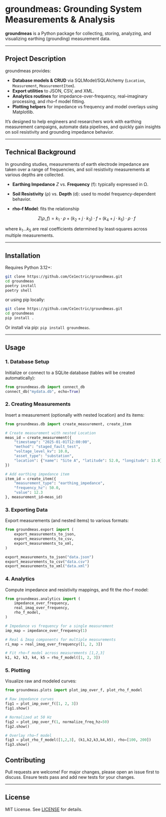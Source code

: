 # groundmeas: Grounding System Measurements & Analysis

**groundmeas** is a Python package for collecting, storing, analyzing, and visualizing earthing (grounding) measurement data.

---

## Project Description

groundmeas provides:

* **Database models & CRUD** via SQLModel/SQLAlchemy (`Location`, `Measurement`, `MeasurementItem`).
* **Export utilities** to JSON, CSV, and XML.
* **Analytics routines** for impedance-over-frequency, real–imaginary processing, and rho–f model fitting.
* **Plotting helpers** for impedance vs frequency and model overlays using Matplotlib.

It’s designed to help engineers and researchers work with earthing measurement campaigns, automate data pipelines, and quickly gain insights on soil resistivity and grounding impedance behavior.

---

## Technical Background

In grounding studies, measurements of earth electrode impedance are taken over a range of frequencies, and soil resistivity measurements at various depths are collected.

* **Earthing Impedance** $Z$ vs. **Frequency** (f): typically expressed in Ω.
* **Soil Resistivity** (ρ) vs. **Depth** (d): used to model frequency‑dependent behavior.
* **rho–f Model**: fits the relationship

  $$
  Z(ρ, f) = k_1·ρ + (k_2 + j·k_3)·f + (k_4 + j·k_5)·ρ·f
  $$

where $k_1…k_5$ are real coefficients determined by least‑squares across multiple measurements.

---

## Installation

Requires Python 3.12+:

```bash
git clone https://github.com/Ce1ectric/groundmeas.git
cd groundmeas
poetry install
poetry shell
```

or using pip locally:
```bash
git clone https://github.com/Ce1ectric/groundmeas.git
cd groundmeas
pip install .
```

Or install via pip: `pip install groundmeas`.

---

## Usage

### 1. Database Setup

Initialize or connect to a SQLite database (tables will be created automatically):

```python
from groundmeas.db import connect_db
connect_db("mydata.db", echo=True)
```

### 2. Creating Measurements

Insert a measurement (optionally with nested location) and its items:

```python
from groundmeas.db import create_measurement, create_item

# Create measurement with nested Location
meas_id = create_measurement({
    "timestamp": "2025-01-01T12:00:00",
    "method": "staged_fault_test",
    "voltage_level_kv": 10.0,
    "asset_type": "substation",
    "location": {"name": "Site A", "latitude": 52.0, "longitude": 13.0},
})

# Add earthing impedance item
item_id = create_item({
    "measurement_type": "earthing_impedance",
    "frequency_hz": 50.0,
    "value": 12.3
}, measurement_id=meas_id)
```

### 3. Exporting Data

Export measurements (and nested items) to various formats:

```python
from groundmeas.export import (
    export_measurements_to_json,
    export_measurements_to_csv,
    export_measurements_to_xml,
)

export_measurements_to_json("data.json")
export_measurements_to_csv("data.csv")
export_measurements_to_xml("data.xml")
```

### 4. Analytics

Compute impedance and resistivity mappings, and fit the rho–f model:

```python
from groundmeas.analytics import (
    impedance_over_frequency,
    real_imag_over_frequency,
    rho_f_model,
)

# Impedance vs frequency for a single measurement
imp_map = impedance_over_frequency(1)

# Real & Imag components for multiple measurements
ri_map = real_imag_over_frequency([1, 2, 3])

# Fit rho–f model across measurements [1,2,3]
k1, k2, k3, k4, k5 = rho_f_model([1, 2, 3])
```

### 5. Plotting

Visualize raw and modeled curves:

```python
from groundmeas.plots import plot_imp_over_f, plot_rho_f_model

# Raw impedance curves
fig1 = plot_imp_over_f([1, 2, 3])
fig1.show()

# Normalized at 50 Hz
fig2 = plot_imp_over_f(1, normalize_freq_hz=50)
fig2.show()

# Overlay rho–f model
fig3 = plot_rho_f_model([1,2,3], (k1,k2,k3,k4,k5), rho=[100, 200])
fig3.show()
```

## Contributing

Pull requests are welcome!
For major changes, please open an issue first to discuss.
Ensure tests pass and add new tests for your changes.

---

## License

MIT License. See [LICENSE](LICENSE) for details.

